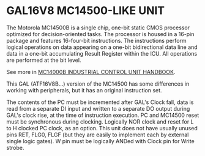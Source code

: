 # GAL16V8 MC14500-LIKE UNIT

The Motorola MC14500B is a single chip, one-bit static CMOS processor optimized for decision-oriented tasks. The processor is housed in a 16-pin package and features 16-four-bit instructions. The instructions perform logical operations on data appearing on a one-bit bidirectional data line and data in a one-bit accumulating Result Register within the ICU. All operations are performed at the bit level.

See more in [MC14000B INDUSTRIAL CONTROL UNIT HANDBOOK](https://archive.org/details/bitsavers_motorola14alControlUnitHandbook1977_4934745).

This GAL (ATF16V8B...) version of the MC14500 has some differences in working with peripherals, but it has an original instruction set.

The contents of the PC must be incremented after GAL's Clock fall, data is read from a separate DI input and written to a separate DO output during GAL's clock rise, at the time of instruction execution. PC and MC14500 reset must be synchronous during clocking. Logically NOR clock and reset for L to H clocked PC clock, as an option. This unit does not have usually unused pins RET, FLG0, FLGF (but they are easily to implement each by external single logic gates). W pin must be logically ANDed with Clock pin for Write strobe.
